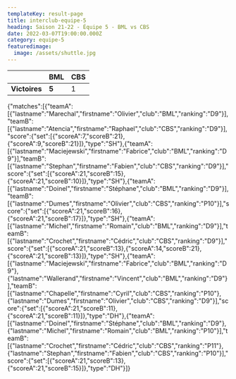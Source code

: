 ```yaml
---
templateKey: result-page
title: interclub-equipe-5
heading: Saison 21-22 - Équipe 5 - BML vs CBS
date: 2022-03-07T19:00:00.000Z
category: equipe-5
featuredimage:
  image: /assets/shuttle.jpg
---
```

|               | BML   | CBS |
| ------------- | ----- | --- |
| **Victoires** | **5** | 1   |

<scoreboard>{"matches":[{"teamA":[{"lastname":"Marechal","firstname":"Olivier","club":"BML","ranking":"D9"}],"teamB":[{"lastname":"Atencia","firstname":"Raphael","club":"CBS","ranking":"D9"}],"score":{"set":[{"scoreA":7,"scoreB":21},{"scoreA":9,"scoreB":21}]},"type":"SH"},{"teamA":[{"lastname":"Maciejewski","firstname":"Fabrice","club":"BML","ranking":"D9"}],"teamB":[{"lastname":"Stephan","firstname":"Fabien","club":"CBS","ranking":"D9"}],"score":{"set":[{"scoreA":21,"scoreB":15},{"scoreA":21,"scoreB":10}]},"type":"SH"},{"teamA":[{"lastname":"Doinel","firstname":"Stéphane","club":"BML","ranking":"D9"}],"teamB":[{"lastname":"Dumes","firstname":"Olivier","club":"CBS","ranking":"P10"}],"score":{"set":[{"scoreA":21,"scoreB":16},{"scoreA":21,"scoreB":17}]},"type":"SH"},{"teamA":[{"lastname":"Michel","firstname":"Romain","club":"BML","ranking":"D9"}],"teamB":[{"lastname":"Crochet","firstname":"Cédric","club":"CBS","ranking":"D9"}],"score":{"set":[{"scoreA":21,"scoreB":13},{"scoreA":14,"scoreB":21},{"scoreA":21,"scoreB":13}]},"type":"SH"},{"teamA":[{"lastname":"Maciejewski","firstname":"Fabrice","club":"BML","ranking":"D9"},{"lastname":"Wallerand","firstname":"Vincent","club":"BML","ranking":"D9"}],"teamB":[{"lastname":"Chapelle","firstname":"Cyril","club":"CBS","ranking":"P10"},{"lastname":"Dumes","firstname":"Olivier","club":"CBS","ranking":"D9"}],"score":{"set":[{"scoreA":21,"scoreB":11},{"scoreA":21,"scoreB":11}]},"type":"DH"},{"teamA":[{"lastname":"Doinel","firstname":"Stéphane","club":"BML","ranking":"D9"},{"lastname":"Michel","firstname":"Romain","club":"BML","ranking":"P10"}],"teamB":[{"lastname":"Crochet","firstname":"Cédric","club":"CBS","ranking":"P11"},{"lastname":"Stephan","firstname":"Fabien","club":"CBS","ranking":"P10"}],"score":{"set":[{"scoreA":21,"scoreB":13},{"scoreA":21,"scoreB":15}]},"type":"DH"}]}</scoreboard>